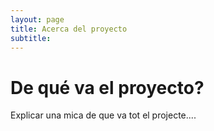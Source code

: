 ```yaml
---
layout: page
title: Acerca del proyecto
subtitle:
---
```

# De qué va el proyecto?

Explicar una mica de que va tot el projecte....
